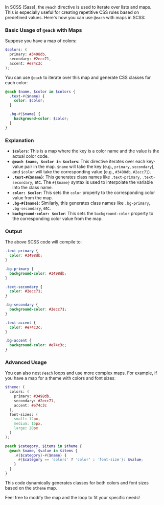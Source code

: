 In SCSS (Sass), the `@each` directive is used to iterate over lists and maps. This is especially useful for creating repetitive CSS rules based on predefined values. Here's how you can use `@each` with maps in SCSS:

### Basic Usage of `@each` with Maps

Suppose you have a map of colors:

```scss
$colors: (
  primary: #3498db,
  secondary: #2ecc71,
  accent: #e74c3c
);
```

You can use `@each` to iterate over this map and generate CSS classes for each color:

```scss
@each $name, $color in $colors {
  .text-#{$name} {
    color: $color;
  }

  .bg-#{$name} {
    background-color: $color;
  }
}
```

### Explanation

- **`$colors`**: This is a map where the key is a color name and the value is the actual color code.
- **`@each $name, $color in $colors`**: This directive iterates over each key-value pair in the map. `$name` will take the key (e.g., `primary`, `secondary`), and `$color` will take the corresponding value (e.g., `#3498db`, `#2ecc71`).
- **`.text-#{$name}`**: This generates class names like `.text-primary`, `.text-secondary`, etc. The `#{$name}` syntax is used to interpolate the variable into the class name.
- **`color: $color`**: This sets the `color` property to the corresponding color value from the map.
- **`.bg-#{$name}`**: Similarly, this generates class names like `.bg-primary`, `.bg-secondary`, etc.
- **`background-color: $color`**: This sets the `background-color` property to the corresponding color value from the map.

### Output

The above SCSS code will compile to:

```css
.text-primary {
  color: #3498db;
}

.bg-primary {
  background-color: #3498db;
}

.text-secondary {
  color: #2ecc71;
}

.bg-secondary {
  background-color: #2ecc71;
}

.text-accent {
  color: #e74c3c;
}

.bg-accent {
  background-color: #e74c3c;
}
```

### Advanced Usage

You can also nest `@each` loops and use more complex maps. For example, if you have a map for a theme with colors and font sizes:

```scss
$theme: (
  colors: (
    primary: #3498db,
    secondary: #2ecc71,
    accent: #e74c3c
  ),
  font-sizes: (
    small: 12px,
    medium: 16px,
    large: 20px
  )
);

@each $category, $items in $theme {
  @each $name, $value in $items {
    .#{$category}-#{$name} {
      #{$category == 'colors' ? 'color' : 'font-size'}: $value;
    }
  }
}
```

This code dynamically generates classes for both colors and font sizes based on the `$theme` map.

Feel free to modify the map and the loop to fit your specific needs!